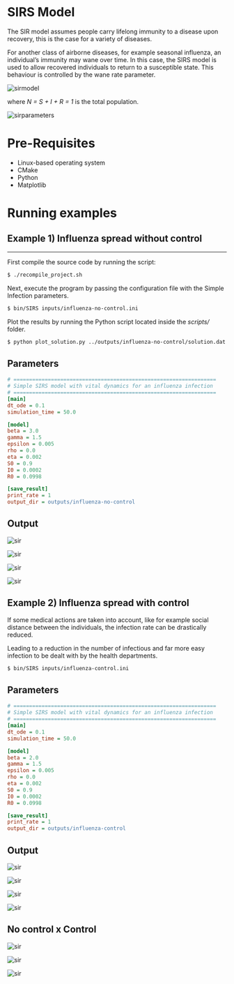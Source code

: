 # SIRS Model

The SIR model assumes people carry lifelong immunity to a disease upon recovery, this is the case for a variety of diseases. 

For another class of airborne diseases, for example seasonal influenza, an individual’s immunity may wane over time. In this case, the SIRS model is used to allow recovered individuals to return to a susceptible state. This behaviour is controlled by the wane rate parameter.

![sirmodel](https://bergolho.github.io/assets/sirs-model.png)

where *N = S + I + R = 1* is the total population.

![sirparameters](https://bergolho.github.io/assets/sirs-parameters.png)

# Pre-Requisites
  - Linux-based operating system
  - CMake
  - Python
  - Matplotlib

# Running examples

## Example 1) Influenza spread without control
----

First compile the source code by running the script:

```sh
$ ./recompile_project.sh 
```

Next, execute the program by passing the configuration file with the Simple Infection parameters.

```sh
$ bin/SIRS inputs/influenza-no-control.ini 
```

Plot the results by running the Python script located inside the *scripts/* folder.

```sh
$ python plot_solution.py ../outputs/influenza-no-control/solution.dat
```

## Parameters
```ini
# =================================================================
# Simple SIRS model with vital dynamics for an influenza infection
# =================================================================
[main]
dt_ode = 0.1
simulation_time = 50.0

[model]
beta = 3.0          
gamma = 1.5
epsilon = 0.005
rho = 0.0
eta = 0.002
S0 = 0.9
I0 = 0.0002
R0 = 0.0998

[save_result]
print_rate = 1
output_dir = outputs/influenza-no-control

```

## Output 
![sir](https://bergolho.github.io/assets/s-no-control.png)

![sir](https://bergolho.github.io/assets/i-no-control.png)

![sir](https://bergolho.github.io/assets/r-no-control.png)

![sir](https://bergolho.github.io/assets/sirs-no-control.png)


## Example 2) Influenza spread with control

If some medical actions are taken into account, like for example social distance between the individuals, the infection rate can be drastically reduced. 

Leading to a reduction in the number of infectious and far more easy infection to be dealt with by the health departments.

```sh
$ bin/SIRS inputs/influenza-control.ini 
```

## Parameters
```ini
# =================================================================
# Simple SIRS model with vital dynamics for an influenza infection
# =================================================================
[main]
dt_ode = 0.1
simulation_time = 50.0

[model]
beta = 2.0
gamma = 1.5
epsilon = 0.005
rho = 0.0
eta = 0.002
S0 = 0.9
I0 = 0.0002
R0 = 0.0998

[save_result]
print_rate = 1
output_dir = outputs/influenza-control

```

## Output 
![sir](https://bergolho.github.io/assets/s-control.png)

![sir](https://bergolho.github.io/assets/i-control.png)

![sir](https://bergolho.github.io/assets/r-control.png)

![sir](https://bergolho.github.io/assets/sirs-control.png)

## No control x Control

![sir](https://bergolho.github.io/assets/s-comparison.png)

![sir](https://bergolho.github.io/assets/i-comparison.png)

![sir](https://bergolho.github.io/assets/r-comparison.png)


